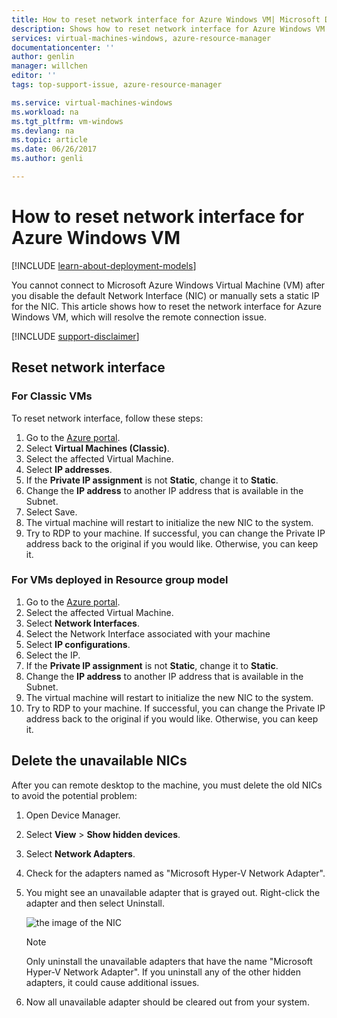 ```yaml
---
title: How to reset network interface for Azure Windows VM| Microsoft Docs
description: Shows how to reset network interface for Azure Windows VM
services: virtual-machines-windows, azure-resource-manager
documentationcenter: ''
author: genlin
manager: willchen
editor: ''
tags: top-support-issue, azure-resource-manager

ms.service: virtual-machines-windows
ms.workload: na
ms.tgt_pltfrm: vm-windows
ms.devlang: na
ms.topic: article
ms.date: 06/26/2017
ms.author: genli

---
```

# How to reset network interface for Azure Windows VM 

[!INCLUDE [learn-about-deployment-models](../../../includes/learn-about-deployment-models-both-include.md)]

You cannot connect to Microsoft Azure Windows Virtual Machine (VM) after you disable the default Network Interface (NIC) or manually sets a static IP for the NIC. This article shows how to reset the network interface for Azure Windows VM, which will resolve the remote connection issue.

[!INCLUDE [support-disclaimer](../../../includes/support-disclaimer.md)]
## Reset network interface

### For Classic VMs

To reset network interface, follow these steps:

1.	Go to the [Azure portal]( https://ms.portal.azure.com).
2.	Select **Virtual Machines (Classic)**.
3.	Select the affected Virtual Machine.
4.	Select **IP addresses**.
5.	If the **Private IP assignment**  is not  **Static**, change it to **Static**.
6.	Change the **IP address** to another IP address that is available in the Subnet.
7.	Select Save.
8.	The virtual machine will restart to initialize the new NIC to the system.
9.	Try to RDP to your machine.	If successful, you can change the Private IP address back to the original if you would like. Otherwise, you can keep it. 

### For VMs deployed in Resource group model

1.	Go to the [Azure portal]( https://ms.portal.azure.com).
2.	Select the affected Virtual Machine.
3.	Select **Network Interfaces**.
4.	Select the Network Interface associated with your machine
5.	Select **IP configurations**.
6.	Select the IP. 
7.	If the **Private IP assignment**  is not  **Static**, change it to **Static**.
8.	Change the **IP address** to another IP address that is available in the Subnet.
9. The virtual machine will restart to initialize the new NIC to the system.
10.	Try to RDP to your machine.	If successful, you can change the Private IP address back to the original if you would like. Otherwise, you can keep it. 

## Delete the unavailable NICs
After you can remote desktop to the machine, you must delete the old NICs to avoid the potential problem:

1.	Open Device Manager.
2.	Select **View** > **Show hidden devices**.
3.	Select **Network Adapters**. 
4.	Check for the adapters named as "Microsoft Hyper-V Network Adapter".
5.	You might see an unavailable adapter that is grayed out. Right-click the adapter and then select Uninstall.

    ![the image of the NIC](media/reset-network-interface/nicpage.png)

    > [!NOTE]
    > Only uninstall the unavailable adapters that have the name "Microsoft Hyper-V Network Adapter". If you uninstall any of the other hidden adapters, it could cause additional issues.
    >
    >

6.	Now all unavailable adapter should be cleared out from your system.
